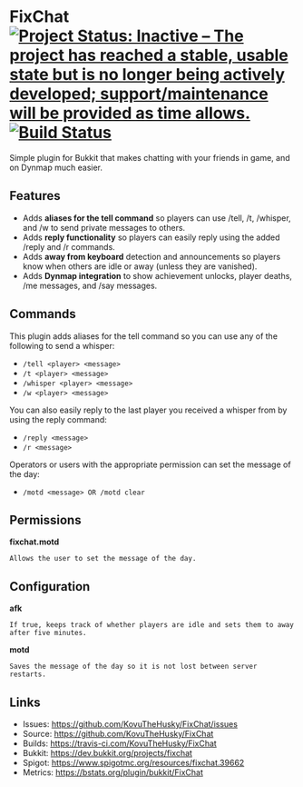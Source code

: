 # FixChat [![Project Status: Inactive – The project has reached a stable, usable state but is no longer being actively developed; support/maintenance will be provided as time allows.](https://www.repostatus.org/badges/latest/inactive.svg)](https://www.repostatus.org/#inactive) [![Build Status](https://travis-ci.com/KovuTheHusky/FixChat.svg?branch=master)](https://travis-ci.com/KovuTheHusky/FixChat)

Simple plugin for Bukkit that makes chatting with your friends in game, and on Dynmap much easier.

## Features

* Adds **aliases for the tell command** so players can use /tell, /t, /whisper, and /w to send private messages to others.
* Adds **reply functionality** so players can easily reply using the added /reply and /r commands.
* Adds **away from keyboard** detection and announcements so players know when others are idle or away (unless they are vanished).
* Adds **Dynmap integration** to show achievement unlocks, player deaths, /me messages, and /say messages.

## Commands

This plugin adds aliases for the tell command so you can use any of the following to send a whisper:

* `/tell <player> <message>`
* `/t <player> <message>`
* `/whisper <player> <message>`
* `/w <player> <message>`

You can also easily reply to the last player you received a whisper from by using the reply command:

* `/reply <message>`
* `/r <message>`

Operators or users with the appropriate permission can set the message of the day:

* `/motd <message> OR /motd clear`

## Permissions

**fixchat.motd**

    Allows the user to set the message of the day.

## Configuration

**afk**

    If true, keeps track of whether players are idle and sets them to away after five minutes.
     
**motd**

    Saves the message of the day so it is not lost between server restarts.

## Links

* Issues: <https://github.com/KovuTheHusky/FixChat/issues>
* Source: <https://github.com/KovuTheHusky/FixChat>
* Builds: <https://travis-ci.com/KovuTheHusky/FixChat>
* Bukkit: <https://dev.bukkit.org/projects/fixchat>
* Spigot: <https://www.spigotmc.org/resources/fixchat.39662>
* Metrics: <https://bstats.org/plugin/bukkit/FixChat>
